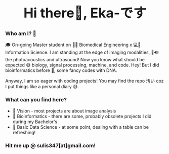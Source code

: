 <h1 align="center" style="font-weight:bold;font-size:300%"> Hi there👋, Eka-です </h1> 

<!--
**EkaSulistyawan/EkaSulistyawan** is a ✨ _special_ ✨ repository because its `README.md` (this file) appears on your GitHub profile.

Here are some ideas to get you started:

- 🔭 I’m currently working on ...
- 🌱 I’m currently learning ...
- 👯 I’m looking to collaborate on ...
- 🤔 I’m looking for help with ...
- 💬 Ask me about ...
- 📫 How to reach me: ...
- 😄 Pronouns: ...
- ⚡ Fun fact: ...
-->

### Who am I? 🙋
🎓 On-going Master student on 🔧💉 Biomedical Engineering x 💻🧠 Information Science. I am standing at the edge of imaging modalities, 🔦🔊 the photoacoustics and ultrasound! Now you know what should be expected 😅 biology, signal processing, machine, and code. Hey! But I did bioinformatics before 🧬, some fancy codes with DNA.

Anyway, I am so eager with coding projects! You may find the repo 汚い coz I put things like a personal diary 😅.

### What can you find here?
- 👀 Vision - most projects are about image analysis
- 🧬 Bioinformatics - there are some, probably obsolete projects I did during my Bachelor's
- 📓 Basic Data Science - at some point, dealing with a table can be refreshing!

### Hit me up @ sulis347[at]gmail.com!
